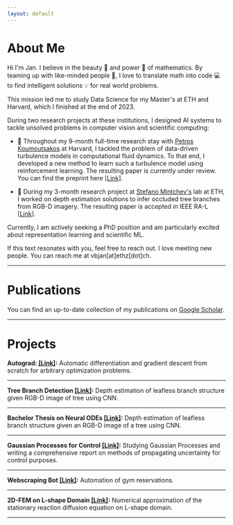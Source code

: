 ```yaml
---
layout: default
---
```

# About Me

Hi I'm Jan. I believe in the beauty 🌟 and power 💪 of mathematics. By teaming up with like-minded people 👥, I love to translate math into code 💻 to find intelligent solutions 💡 for real world problems.

This mission led me to study Data Science for my Master's at ETH and Harvard, which I finished at the end of 2023.

During two research projects at these institutions, I designed AI systems to tackle unsolved problems in computer vision and scientific computing:

- 🌊 Throughout my 9-month full-time research stay with [Petros Koumoutsakos](https://seas.harvard.edu/person/petros-koumoutsakos) at Harvard, I tackled the problem of data-driven turbulence models in computational fluid dynamics. To that end, I developed a new method to learn such a turbulence model using reinforcement learning. The resulting paper is currently under review. You can find the preprint here [[Link]](https://arxiv.org/abs/2402.00972).

- 🌳 During my 3-month research project at [Stefano Mintchev's](https://usys.ethz.ch/personen/profil.MjczNjI4.TGlzdC8yODUyLDMyMDE5NzIyMg==.html) lab at ETH, I worked on depth estimation solutions to infer occluded tree branches from RGB-D imagery. The resulting paper is accepted in IEEE RA-L [[Link]](https://ieeexplore.ieee.org/document/10403997).

Currently, I am actively seeking a PhD position and am particularly excited about representation learning and scientific ML.

If this text resonates with you, feel free to reach out. I love meeting new people. You can reach me at
vbjan[at]ethz[dot]ch.

___
# Publications
You can find an up-to-date collection of my publications on [Google Scholar](https://scholar.google.de/citations?user=GTk71FcAAAAJ).

___

# Projects
**Autograd:  [[Link]](./projects/autograd.html):**
Automatic differentiation and gradient descent from scratch for arbitrary optimization problems.

___
**Tree Branch Detection [[Link]](./projects/treebranchdetec.html):**
Depth estimation of leafless branch structure given RGB-D image of tree using CNN.

___
**Bachelor Thesis on Neural ODEs [[Link]](./projects/neuralode.html):**
Depth estimation of leafless branch structure given an RGB-D image of a tree using CNN.

___
**Gaussian Processes for Control [[Link]](./projects/gp.html):**
Studying Gaussian Processes and writing a comprehensive report on methods of propagating uncertainty for control purposes.

___
**Webscraping Bot [[Link]](./projects/webscraping.html):**
Automation of gym reservations.

___
**2D-FEM on L-shape Domain [[Link]](./projects/2dfem.html):**
Numerical approximation of the stationary reaction diffusion equation on L-shape domain.

---
